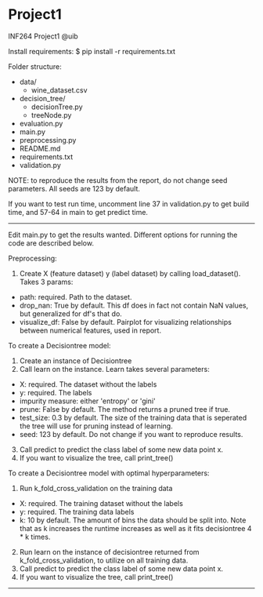 # Project1
INF264 Project1 @uib

Install requirements:
$ pip install -r requirements.txt

Folder structure:
- data/
  - wine_dataset.csv
- decision_tree/
  - decisionTree.py
  - treeNode.py
- evaluation.py
- main.py
- preprocessing.py
- README.md
- requirements.txt
- validation.py

NOTE: to reproduce the results from the report, do not change seed parameters. All seeds are 123 by default.

If you want to test run time, uncomment line 37 in validation.py to get build time, and 57-64 in main to get predict time.

------------------------------------------------------------------------------------------------------------
Edit main.py to get the results wanted. Different options for running the code are described below.

Preprocessing:
1. Create X (feature dataset) y (label dataset) by calling load_dataset(). Takes 3 params:
- path: required. Path to the dataset. 
- drop_nan: True by default. This df does in fact not contain NaN values, but generalized for df's that do.
- visualize_df: False by default. Pairplot for visualizing relationships between numerical features, used in report. 

To create a Decisiontree model: 
1. Create an instance of Decisiontree
2. Call learn on the instance. Learn takes several parameters:
- X: required. The dataset without the labels
- y: required. The labels
- impurity measure: either 'entropy' or 'gini'
- prune: False by default. The method returns a pruned tree if true.
- test_size: 0.3 by default. The size of the training data that is seperated the tree will use for pruning instead of learning. 
- seed: 123 by default. Do not change if you want to reproduce results.
3. Call predict to predict the class label of some new data point x.
4. If you want to visualize the tree, call print_tree()


To create a Decisiontree model with optimal hyperparameters: 
1. Run k_fold_cross_validation on the training data
- X: required. The training dataset without the labels
- y: required. The training data labels
- k: 10 by default. The amount of bins the data should be split into. Note that as k increases the runtime increases as well as it fits decisiontree 4 * k times. 
2. Run learn on the instance of decisiontree returned from k_fold_cross_validation, to utilize on all training data.
3. Call predict to predict the class label of some new data point x.
4. If you want to visualize the tree, call print_tree()

------------------------------------------------------------------------------------------------------------
